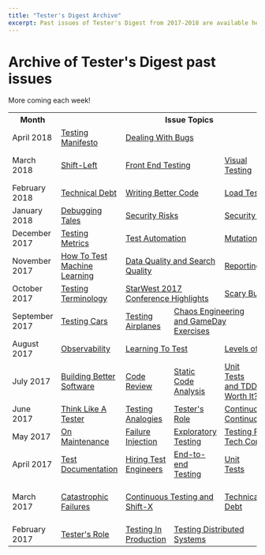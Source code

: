 ```yaml
---
title: "Tester's Digest Archive"
excerpt: Past issues of Tester's Digest from 2017-2018 are available here.
---
```


Archive of Tester's Digest past issues
======================================

More coming each week!

<!-- monthly table section
<tr>
<td> Month </td>
<td><a href="">  </a></td>
<td><a href="">  </a></td>
<td><a href="">  </a></td>
<td><a href="">  </a></td>
<td><a href="">  </a></td>
</tr>
-->

<table>
<tr>
<th> Month </th>
<th colspan="5" align="center"> Issue Topics </th>
</tr>
<tr>
<td> April 2018 </td>
<td><a href="{{ site.baseurl }}{% post_url 2018-04-07-testers-digest-53-testing-manifesto %}"> Testing Manifesto </a></td>
<td colspan="2"><a href="{{ site.baseurl }}{% post_url 2018-04-15-testers-digest-54-dealing-with-bugs %}"> Dealing With Bugs </a></td>
<td><a href="">  </a></td>
<td><a href="">  </a></td>
</tr>
<tr>
<td> March 2018 </td>
<td><a href="{{ site.baseurl }}{% post_url 2018-03-04-testers-digest-49-shift-left %}"> Shift-Left </a></td>
<td colspan="2"><a href="{{ site.baseurl }}{% post_url 2018-03-11-testers-digest-50-front-end-testing %}"> Front End Testing </a></td>
<td><a href="{{ site.baseurl }}{% post_url 2018-03-18-testers-digest-51-visual-testing %}"> Visual Testing </a></td>
<td><a href="{{ site.baseurl }}{% post_url 2018-03-31-testers-digest-52-ui-testing-selenium %}"> UI Testing with Selenium </a></td>
</tr>
<tr>
<td> February 2018 </td>
<td><a href="{{ site.baseurl }}{% post_url 2018-02-04-testers-digest-46-technical-debt %}"> Technical Debt </a></td>
<td colspan="2"><a href="{{ site.baseurl }}{% post_url 2018-02-11-testers-digest-47-writing-better-code %}"> Writing Better Code </a></td>
<td colspan="2"><a href="{{ site.baseurl }}{% post_url 2018-02-25-testers-digest-48-load-testing %}"> Load Testing </a></td>
</tr>
<tr>
<td> January 2018 </td>
<td><a href="{{ site.baseurl }}{% post_url 2018-01-13-testers-digest-43-debugging-tales %}"> Debugging Tales </a></td>
<td colspan="2"><a href="{{ site.baseurl }}{% post_url 2018-01-22-testers-digest-44-security-risks %}"> Security Risks </a></td>
<td colspan="3"><a href="{{ site.baseurl }}{% post_url 2018-01-28-testers-digest-45-security-testing %}"> Security Testing </a></td>
</tr>
<tr>
<td> December 2017 </td>
<td><a href="{{ site.baseurl }}{% post_url 2017-12-03-testers-digest-40-testing-metrics %}"> Testing Metrics </a></td>
<td colspan="2"><a href="{{ site.baseurl }}{% post_url 2017-12-11-testers-digest-41-test-automation %}"> Test Automation </a></td>
<td colspan="2"><a href="{{ site.baseurl }}{% post_url 2017-12-17-testers-digest-42-mutation-testing %}"> Mutation Testing </a></td>
</tr>
<tr>
<td> November 2017 </td>
<td><a href="{{ site.baseurl }}{% post_url 2017-11-05-testers-digest-37-test-machine-learning %}"> How To Test Machine Learning </a></td>
<td colspan="2"><a href="{{ site.baseurl }}{% post_url 2017-11-19-testers-digest-38-data-quality-search-quality %}"> Data Quality and Search Quality </a></td>
<td colspan="2"><a href="{{ site.baseurl }}{% post_url 2017-11-27-testers-digest-39-reporting-bugs %}"> Reporting Bugs </a></td>
</tr>
<tr>
<td> October 2017 </td>
<td><a href="{{ site.baseurl }}{% post_url 2017-10-08-testers-digest-34-testing-terminology %}"> Testing Terminology </a></td>
<td colspan="2"><a href="{{ site.baseurl }}{% post_url 2017-10-22-testers-digest-35-starwest-highlights %}"> StarWest 2017 Conference Highlights </a></td>
<td colspan="2"><a href="{{ site.baseurl }}{% post_url 2017-10-28-testers-digest-36-scary-bugs %}"> Scary Bugs </a></td>
</tr>
<tr>
<td> September 2017 </td>
<td><a href="{{ site.baseurl }}{% post_url 2017-09-04-testers-digest-30-testing-cars %}"> Testing Cars </a></td>
<td><a href="{{ site.baseurl }}{% post_url 2017-09-10-testers-digest-31-testing-airplanes %}"> Testing Airplanes </a></td>
<td colspan="2"><a href="{{ site.baseurl }}{% post_url 2017-09-17-testers-digest-32-chaos-engineering-gameday %}"> Chaos Engineering and GameDay Exercises </a></td>
<td><a href="{{ site.baseurl }}{% post_url 2017-09-25-testers-digest-33-managing-bugs %}"> Managing Bugs </a></td>
</tr>
<tr>
<td> August 2017 </td>
<td><a href="{{ site.baseurl }}{% post_url 2017-08-07-testers-digest-27-observability %}"> Observability </a></td>
<td colspan="2"><a href="{{ site.baseurl }}{% post_url 2017-08-13-testers-digest-28-learning-to-test %}"> Learning To Test </a></td>
<td colspan="2"><a href="{{ site.baseurl }}{% post_url 2017-08-27-testers-digest-29-levels-of-testing %}"> Levels of Testing </a></td>
</tr>
<tr>
<td> July 2017 </td>
<td><a href="{{ site.baseurl }}{% post_url 2017-07-03-testers-digest-22-building-better-software %}"> Building Better Software </a></td>
<td><a href="{{ site.baseurl }}{% post_url 2017-07-09-testers-digest-23-code-review %}"> Code Review </a></td>
<td><a href="{{ site.baseurl }}{% post_url 2017-07-16-testers-digest-24-static-code-analysis %}"> Static Code Analysis </a></td>
<td><a href="{{ site.baseurl }}{% post_url 2017-07-24-testers-digest-25-unit-tests-tdd-worth-it %}"> Unit Tests and TDD, Worth It? </a></td>
<td><a href="{{ site.baseurl }}{% post_url 2017-07-30-testers-digest-26-ui-test-automation %}"> UI Test Automation </a></td>
</tr>
<tr>
<td> June 2017 </td>
<td><a href="{{ site.baseurl }}{% post_url 2017-06-04-testers-digest-18-think-like-a-tester %}"> Think Like A Tester </a></td>
<td><a href="{{ site.baseurl }}{% post_url 2017-06-11-testers-digest-19-testing-analogies %}"> Testing Analogies </a></td>
<td><a href="{{ site.baseurl }}{% post_url 2017-06-18-testers-digest-20-testers-role %}"> Tester's Role </a></td>
<td colspan="2"><a href="{{ site.baseurl }}{% post_url 2017-06-25-testers-digest-21-continuous-integration-delivery %}"> Continuous Integration / Continuous Delivery </a></td>
</tr>
<tr>
<td> May 2017 </td>
<td><a href="{{ site.baseurl }}{% post_url 2017-05-07-testers-digest-14-on-maintenance %}"> On Maintenance </a></td>
<td><a href="{{ site.baseurl }}{% post_url 2017-05-14-testers-digest-15-failure-injection %}"> Failure Injection </a></td>
<td><a href="{{ site.baseurl }}{% post_url 2017-05-21-testers-digest-16-exploratory-testing %}"> Exploratory Testing </a></td>
<td colspan="2"><a href="{{ site.baseurl }}{% post_url 2017-05-28-testers-digest-17-testing-practices-at-tech-companies %}"> Testing Practices At Tech Companies </a></td>
</tr>
<tr>
<td> April 2017 </td>
<td><a href="{{ site.baseurl }}{% post_url 2017-04-02-testers-digest-9-test-documentation %}"> Test Documentation </a></td>
<td><a href="{{ site.baseurl }}{% post_url 2017-04-09-testers-digest-10-hiring-test-engineers %}"> Hiring Test Engineers </a></td>
<td><a href="{{ site.baseurl }}{% post_url 2017-04-16-testers-digest-11-end-to-end-testing %}"> End-to-end Testing </a></td>
<td><a href="{{ site.baseurl }}{% post_url 2017-04-23-testers-digest-12-unit-tests %}"> Unit Tests </a></td>
<td><a href="{{ site.baseurl }}{% post_url 2017-04-30-testers-digest-13-testing-data-science %}"> Testing Data Science </a></td>
</tr>
<tr>
<td> March 2017 </td>
<td><a href="{{ site.baseurl }}{% post_url 2017-03-05-testers-digest-5-catastrophic-failures %}"> Catastrophic Failures </a></td>
<td colspan="2"><a href="{{ site.baseurl }}{% post_url 2017-03-12-testers-digest-6-continuous-testing-shift-x %}"> Continuous Testing and Shift-X </a></td>
<td><a href="{{ site.baseurl }}{% post_url 2017-03-19-testers-digest-7-technical-debt %}"> Technical Debt </a></td>
<td><a href="{{ site.baseurl }}{% post_url 2017-03-26-testers-digest-8-postmortems-root-cause-analysis %}"> Postmortems And Root Cause Analysis </a></td>
</tr>
<tr>
<td> February 2017 </td>
<td><a href="{{ site.baseurl }}{% post_url 2017-02-05-testers-digest-1-testers-role %}"> Tester's Role </a></td>
<td><a href="{{ site.baseurl }}{% post_url 2017-02-12-testers-digest-2-testing-in-production %}"> Testing In Production </a></td>
<td colspan="2"><a href="{{ site.baseurl }}{% post_url 2017-02-20-testers-digest-3-testing-distributed-systems %}"> Testing Distributed Systems </a></td>
<td><a href="{{ site.baseurl }}{% post_url 2017-02-26-testers-digest-4-security-testing %}"> Security Testing </a></td>
</tr>
</table>
